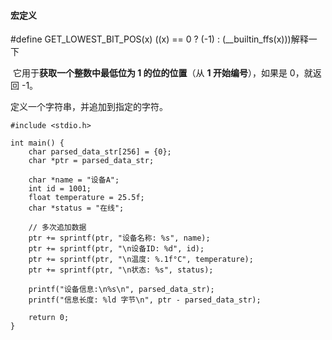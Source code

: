 #### 宏定义

\#define GET_LOWEST_BIT_POS(x) ((x) == 0 ? (-1) : (__builtin_ffs(x)))解释一下

​	它用于**获取一个整数中最低位为 1 的位的位置**（从 **1 开始编号**），如果是 0，就返回 -1。



定义一个字符串，并追加到指定的字符。

```
#include <stdio.h>

int main() {
    char parsed_data_str[256] = {0};
    char *ptr = parsed_data_str;
    
    char *name = "设备A";
    int id = 1001;
    float temperature = 25.5f;
    char *status = "在线";
    
    // 多次追加数据
    ptr += sprintf(ptr, "设备名称: %s", name);
    ptr += sprintf(ptr, "\n设备ID: %d", id);
    ptr += sprintf(ptr, "\n温度: %.1f°C", temperature);
    ptr += sprintf(ptr, "\n状态: %s", status);
    
    printf("设备信息:\n%s\n", parsed_data_str);
    printf("信息长度: %ld 字节\n", ptr - parsed_data_str);
    
    return 0;
}
```



